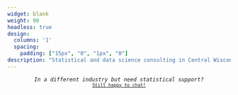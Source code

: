 ```yaml
---
widget: blank
weight: 90
headless: true
design:
  columns: '1'
  spacing:
    padding: ["15px", "0", "1px", "0"]
description: "Statistical and data science consulting in Central Wisconsin"
---
```


<p style="text-align: center; font-family: Monaco, monospace; font-size: 12px;"><em>In a different industry but need statistical support?</em> <br> <span style = "font-size: 10px;"> <a href = "/#contact">Still happy to chat!</a></span></p>